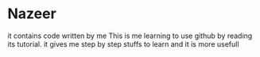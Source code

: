 # Nazeer
it contains code written by me
This is me learning to use github by reading its tutorial. it gives me step by step stuffs to learn and it  is more usefull
